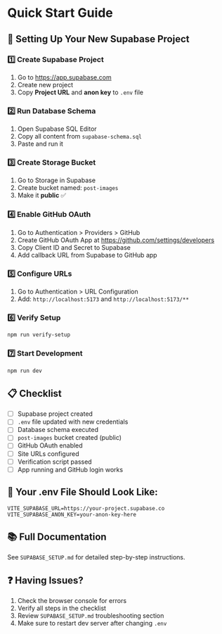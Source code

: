 # Quick Start Guide

## 🚀 Setting Up Your New Supabase Project

### 1️⃣ Create Supabase Project
1. Go to https://app.supabase.com
2. Create new project
3. Copy **Project URL** and **anon key** to `.env` file

### 2️⃣ Run Database Schema
1. Open Supabase SQL Editor
2. Copy all content from `supabase-schema.sql`
3. Paste and run it

### 3️⃣ Create Storage Bucket
1. Go to Storage in Supabase
2. Create bucket named: `post-images`
3. Make it **public** ✅

### 4️⃣ Enable GitHub OAuth
1. Go to Authentication > Providers > GitHub
2. Create GitHub OAuth App at https://github.com/settings/developers
3. Copy Client ID and Secret to Supabase
4. Add callback URL from Supabase to GitHub app

### 5️⃣ Configure URLs
1. Go to Authentication > URL Configuration
2. Add: `http://localhost:5173` and `http://localhost:5173/**`

### 6️⃣ Verify Setup
```bash
npm run verify-setup
```

### 7️⃣ Start Development
```bash
npm run dev
```

## 📋 Checklist

- [ ] Supabase project created
- [ ] `.env` file updated with new credentials
- [ ] Database schema executed
- [ ] `post-images` bucket created (public)
- [ ] GitHub OAuth enabled
- [ ] Site URLs configured
- [ ] Verification script passed
- [ ] App running and GitHub login works

## 🔧 Your .env File Should Look Like:

```env
VITE_SUPABASE_URL=https://your-project.supabase.co
VITE_SUPABASE_ANON_KEY=your-anon-key-here
```

## 📚 Full Documentation

See `SUPABASE_SETUP.md` for detailed step-by-step instructions.

## ❓ Having Issues?

1. Check the browser console for errors
2. Verify all steps in the checklist
3. Review `SUPABASE_SETUP.md` troubleshooting section
4. Make sure to restart dev server after changing `.env`
